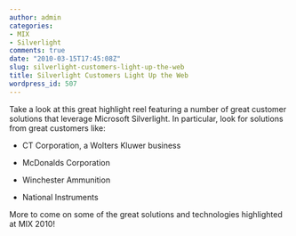 ```yaml
---
author: admin
categories:
- MIX
- Silverlight
comments: true
date: "2010-03-15T17:45:08Z"
slug: silverlight-customers-light-up-the-web
title: Silverlight Customers Light Up the Web
wordpress_id: 507
---
```


Take a look at this great highlight reel featuring a number of great customer solutions that leverage Microsoft Silverlight. In particular, look for solutions from great customers like:

 

  
  * CT Corporation, a Wolters Kluwer business 
   
  * McDonalds Corporation 
   
  * Winchester Ammunition 
   
  * National Instruments 
 

More to come on some of the great solutions and technologies highlighted at MIX 2010!

